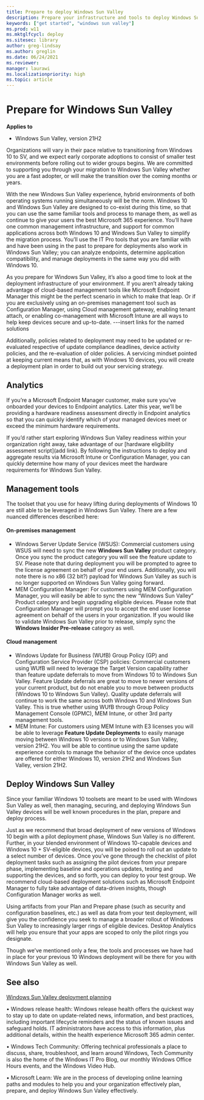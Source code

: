 ```yaml
---
title: Prepare to deploy Windows Sun Valley
description: Prepare your infrastructure and tools to deploy Windows Sun Valley, IT Pro content.
keywords: ["get started", "windows sun valley"]
ms.prod: w11
ms.mktglfcycl: deploy
ms.sitesec: library
author: greg-lindsay
ms.author: greglin
ms.date: 06/24/2021
ms.reviewer: 
manager: laurawi
ms.localizationpriority: high
ms.topic: article
---
```


# Prepare for Windows Sun Valley

**Applies to**

-   Windows Sun Valley, version 21H2


Organizations will vary in their pace relative to transitioning from Windows 10 to SV, and we expect early corporate adoptions to consist of smaller test environments before rolling out to wider groups begins.  We are committed to supporting you through your migration to Windows Sun Valley whether you are a fast adopter, or will make the transition over the coming months or years. 

With the new Windows Sun Valley experience,  hybrid environments of both operating systems running simultaneously will be the norm. Windows 10 and Windows Sun Valley are designed to co-exist during this time, so that you can use the same familiar tools and process to manage them, as well as continue to give your users the best Microsoft 365 experience. You’ll have one common management infrastructure, and support for common applications across both Windows 10 and Windows Sun Valley to simplify the migration process. You’ll use the IT Pro tools that you are familiar with and have been using in the past to prepare for deployments also work in Windows Sun Valley; you can analyze endpoints, determine application compatibility, and manage deployments in the same way you did with Windows 10.

As you prepare for Windows Sun Valley, it’s also a good time to look at the deployment infrastructure of your environment. If you aren’t already taking advantage of cloud-based management tools like Microsoft Endpoint Manager this might be the perfect scenario in which to make that leap. Or if you are exclusively using an on-premises management tool such as Configuration Manager, using Cloud management gateway, enabling tenant attach, or enabling co-management with Microsoft Intune are all ways to help keep devices secure and up-to-date. ---insert links for the named solutions

Additionally, policies related to deployment may need to be updated or re-evaluated respective of update compliance deadlines, device activity policies, and the re-evaluation of older policies.  A servicing mindset pointed at keeping current means that, as with Windows 10 devices, you will create a deployment plan in order to build out your servicing strategy.

## Analytics

If you’re a Microsoft Endpoint Manager customer, make sure you’ve onboarded your devices to Endpoint analytics. Later this year, we’ll be providing a hardware readiness assessment directly in Endpoint analytics so that you can quickly identify which of your managed devices meet or exceed the minimum hardware requirements.

If you’d rather start exploring Windows Sun Valley readiness within your organization right away, take advantage of our [hardware eligibility assessment script](add link). By following the instructions to deploy and aggregate results via Microsoft Intune or Configuration Manager, you can quickly determine how many of your devices meet the hardware requirements for Windows Sun Valley.

## Management tools

The toolset that you use for heavy lifting during deployments of Windows 10 are still able to be leveraged in Windows Sun Valley. There are a few nuanced differences described here:

####	On-premises management 

- Windows Server Update Service (WSUS): Commercial customers using WSUS will need to sync the new **Windows Sun Valley** product category. Once you sync the product category you will see the feature update to SV. Please note that during deployment you will be prompted to agree to the license agreement on behalf of your end users. Additionally, you will note there is no x86 (32 bit?) payload for Windows Sun Valley as such is no longer supported on Windows Sun Valley going forward.
- MEM Configuration Manager: For customers using MEM Configuration Manager, you will easily be able to sync the new “Windows Sun Valley” Product category and begin upgrading eligible devices. Please note that Configuration Manager will prompt you to accept the end user license agreement on behalf of the users in your organization. If you would like to validate Windows Sun Valley prior to release, simply sync the **Windows Insider Pre-release** category as well.  

#### Cloud management

- Windows Update for Business (WUfB) Group Policy (GP) and Configuration Service Provider (CSP) policies: Commercial customers using WUfB  will need to leverage the Target Version capability rather than feature update deferrals to move from Windows 10 to Windows Sun Valley. Feature Update deferrals are great to move to newer versions of your current product, but do not enable you to move between products (Windows 10 to Windows Sun Valley). Quality update deferrals will continue to work the same across both Windows 10 and Windows Sun Valley. This is true whether using WUfB through Group Policy Management Console (GPMC), MEM Intune, or other 3rd party management tools. 
- MEM Intune: For customers using MEM Intune with E3 licenses you will be able to leverage **Feature Update Deployments** to easily manage moving between Windows 10 versions or to Windows Sun Valley, version 21H2. You will be able to continue using the same update experience controls to manage the behavior of the device once updates are offered for either Windows 10, version 21H2 and Windows Sun Valley, version 21H2.

## Deploy Windows Sun Valley

Since your familiar Windows 10 toolsets are meant to be used with Windows Sun Valley as well, then managing, securing, and deploying Windows Sun Valley devices will be well known procedures in the plan, prepare and deploy process.

Just as we recommend that broad deployment of new versions of Windows 10 begin with a pilot deployment phase, Windows Sun Valley is no different. Further, in your blended environment of Windows 10-capable devices and Windows 10 + SV-eligible devices, you will be poised to roll out an update to a select number of devices. Once you’ve gone through the checklist of pilot deployment tasks such as assigning the pilot devices from your prepare phase, implementing baseline and operations updates, testing and supporting the devices, and so forth, you can deploy to your test group.  We recommend cloud-based deployment solutions such as Microsoft Endpoint Manager to fully take advantage of data-driven insights, though Configuration Manager works as well.

Using artifacts from your Plan and Prepare phase (such as security and configuration baselines, etc.) as well as data from your test deployment, will give you the confidence you seek to manage a broader rollout of Windows Sun Valley to increasingly larger rings of eligible devices. Desktop Analytics will help you ensure that your apps are scoped to only the pilot rings you designate. 

Though we’ve mentioned only a few, the tools and processes we have had in place for your previous 10 Windows deployment will be there for you with Windows Sun Valley as well.

## See also

[Windows Sun Valley deployment planning](windows-sv-plan.md)

•	Windows release health: Windows release health offers the quickest way to stay up to date on update-related news, information, and best practices, including important lifecycle reminders and the status of known issues and safeguard holds. IT administrators have access to this information, plus additional details, within the health experience Microsoft 365 admin center. 

•	Windows Tech Community: Offering technical professionals a place to discuss, share, troubleshoot, and learn around Windows, Tech Community is also the home of the Windows IT Pro Blog, our monthly Windows Office Hours events, and the Windows Video Hub.

•	Microsoft Learn: We are in the process of developing online learning paths and modules to help you and your organization effectively plan, prepare, and deploy Windows Sun Valley effectively. 
